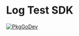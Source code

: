 # Log Test SDK

[![PkgGoDev](https://pkg.go.dev/badge/go.opentelemetry.io/otel/sdk/log/logtest)](https://pkg.go.dev/go.opentelemetry.io/otel/sdk/log/logtest)
